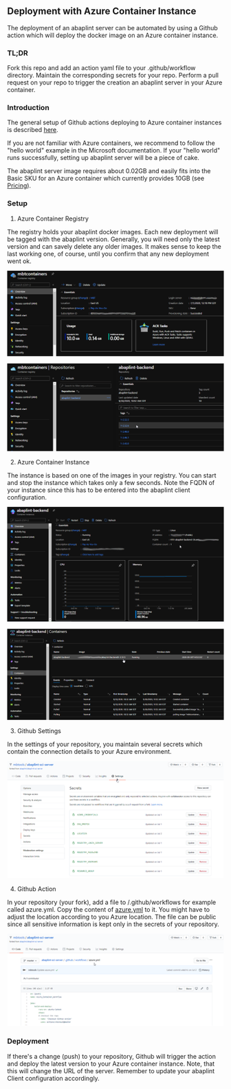 ## Deployment with Azure Container Instance

The deployment of an abaplint server can be automated by using a Github action which will deploy the docker image on an Azure container instance.

### TL;DR

Fork this repo and add an action yaml file to your .github/workflow directory. Maintain the corresponding secrets for your repo. Perform a pull request on your 
repo to trigger the creation an abaplint server in your Azure container.

### Introduction

The general setup of Github actions deploying to Azure container instances is described 
[here](https://docs.microsoft.com/en-us/azure/container-instances/container-instances-github-action).

If you are not familiar with Azure containers, we recommend to follow the "hello world" example in the Microsoft documentation. 
If your "hello world" runs successfully, setting up abaplint server will be a piece of cake.

The abaplint server image requires about 0.02GB and easily fits into the Basic SKU for an Azure container which currently provides 10GB (see 
[Pricing](https://azure.microsoft.com/en-us/pricing/details/container-instances/)).

### Setup

1. Azure Container Registry

The registry holds your abaplint docker images. Each new deployment will be tagged with the abaplint version. Generally, you will need only the
latest version and can savely delete any older images. It makes sense to keep the last working one, of course, until you confirm that any
new deployment went ok.

![Container Registry](azure-container-registry.png)

![Container Registry_Repositories](azure-container-registry-repositories.png)

2. Azure Container Instance

The instance is based on one of the images in your registry. You can start and stop the instance which takes only a few seconds. Note the FQDN
of your instance since this has to be entered into the abaplint client configuration.

![Container Instance](azure-container-instance.png)

![Container Instance Containers](azure-container-instance-containers.png)

3. Github Settings

In the settings of your repository, you maintain several secrets which contain the connection details to your Azure environment.

![Github Secrets](azure-github-secrets.png)

4. Github Action

In your repository (your fork), add a file to /.github/workflows for example called azure.yml. Copy the content of 
[azure.yml](https://github.com/mbtools/abaplint-sci-server/blob/master/.github/workflows/azure.yml) to it. You might have to
adjust the location according to you Azure location. The file can be public since all sensitive information is kept only in the secrets of your repository.

![Github Action](azure-github-action.png)

### Deployment

If there's a change (push) to your repository, Github will trigger the action and deploy the latest version to your Azure container instance. 
Note, that this will change the URL of the server. Remember to update your abaplint Client configuration accordingly.






